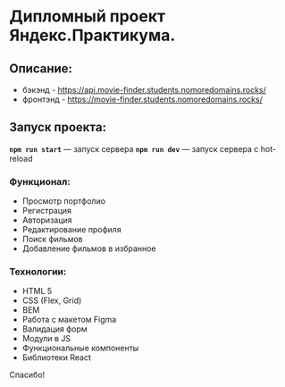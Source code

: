 # Дипломный проект Яндекс.Практикума. 

## Описание:
* бэкэнд - https://api.movie-finder.students.nomoredomains.rocks/
* фронтэнд - https://movie-finder.students.nomoredomains.rocks/

## Запуск проекта:
**`npm run start`** — запуск сервера
**`npm run dev`** — запуск сервера с hot-reload

### Функционал:
* Просмотр портфолио
* Регистрация
* Авторизация
* Редактирование профиля
* Поиск фильмов
* Добавление фильмов в избранное

### Технологии:

* HTML 5
* CSS (Flex, Grid)
* BEM
* Работа с макетом Figma
* Валидация форм
* Модули в JS
* Функциональные компоненты
* Библиотеки React



Спасибо!